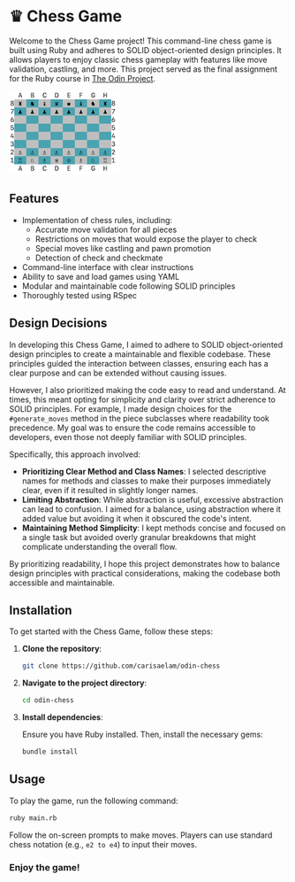 # ♛ Chess Game 

Welcome to the Chess Game project! This command-line chess game is built using Ruby and adheres to SOLID object-oriented design principles. It allows players to enjoy classic chess gameplay with features like move validation, castling, and more. This project served as the final assignment for the Ruby course in [The Odin Project](https://www.theodinproject.com). 

![Chessboard Preview Image](chessboard_preview.png)

## Features

- Implementation of chess rules, including:
  - Accurate move validation for all pieces
  - Restrictions on moves that would expose the player to check 
  - Special moves like castling and pawn promotion
  - Detection of check and checkmate
- Command-line interface with clear instructions
- Ability to save and load games using YAML
- Modular and maintainable code following SOLID principles
- Thoroughly tested using RSpec

## Design Decisions

In developing this Chess Game, I aimed to adhere to SOLID object-oriented design principles to create a maintainable and flexible codebase. These principles guided the interaction between classes, ensuring each has a clear purpose and can be extended without causing issues.

However, I also prioritized making the code easy to read and understand. At times, this meant opting for simplicity and clarity over strict adherence to SOLID principles. For example, I made design choices for the `#generate_moves` method in the piece subclasses where readability took precedence. My goal was to ensure the code remains accessible to developers, even those not deeply familiar with SOLID principles.

Specifically, this approach involved:

- **Prioritizing Clear Method and Class Names**: I selected descriptive names for methods and classes to make their purposes immediately clear, even if it resulted in slightly longer names.
- **Limiting Abstraction**: While abstraction is useful, excessive abstraction can lead to confusion. I aimed for a balance, using abstraction where it added value but avoiding it when it obscured the code's intent.
- **Maintaining Method Simplicity**: I kept methods concise and focused on a single task but avoided overly granular breakdowns that might complicate understanding the overall flow.

By prioritizing readability, I hope this project demonstrates how to balance design principles with practical considerations, making the codebase both accessible and maintainable.

## Installation

To get started with the Chess Game, follow these steps:

1. **Clone the repository**:

    ```bash
    git clone https://github.com/carisaelam/odin-chess
    ```

2. **Navigate to the project directory**:

    ```bash
    cd odin-chess
    ```

3. **Install dependencies**:

    Ensure you have Ruby installed. Then, install the necessary gems:

    ```bash
    bundle install
    ```

## Usage

To play the game, run the following command:

```bash
ruby main.rb
```

Follow the on-screen prompts to make moves. Players can use standard chess notation (e.g., `e2 to e4`) to input their moves.


### Enjoy the game!